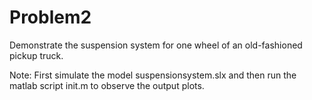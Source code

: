# Problem2
 Demonstrate the suspension system for one wheel of an old-fashioned pickup truck.
 
 Note: First simulate the model suspensionsystem.slx and then run the matlab script init.m to observe the output plots.
